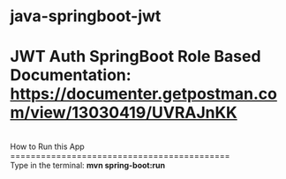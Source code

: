 # java-springboot-jwt
JWT Auth SpringBoot Role Based Documentation: https://documenter.getpostman.com/view/13030419/UVRAJnKK
<br>
===========================================
<br>
How to Run this App
<br>
===========================================
<br>
Type in the terminal: <b>mvn spring-boot:run</b>
